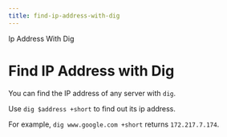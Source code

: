 ```yaml
---
title: find-ip-address-with-dig
---
```


Ip Address With Dig

# Find IP Address with Dig

You can find the IP address of any server with `dig`.

Use `dig $address +short` to find out its ip address.

For example, `dig www.google.com +short` returns `172.217.7.174`.
